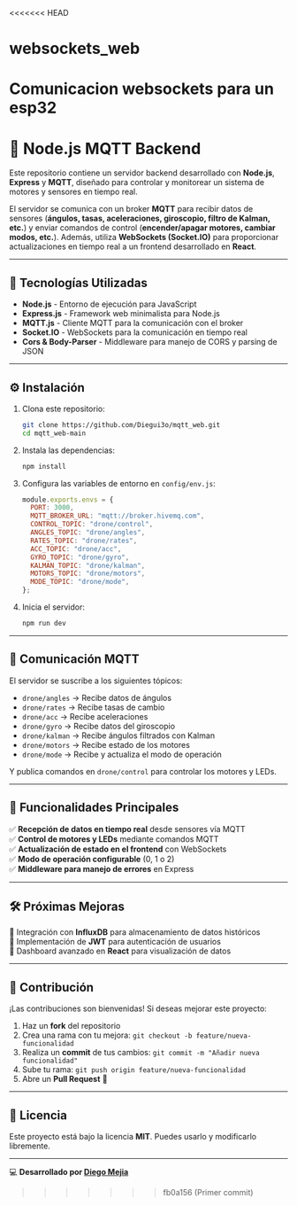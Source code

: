 <<<<<<< HEAD
# websockets_web
Comunicacion websockets para un esp32
=======
# 🚀 Node.js MQTT Backend

Este repositorio contiene un servidor backend desarrollado con **Node.js**, **Express** y **MQTT**, diseñado para controlar y monitorear un sistema de motores y sensores en tiempo real.

El servidor se comunica con un broker **MQTT** para recibir datos de sensores (**ángulos, tasas, aceleraciones, giroscopio, filtro de Kalman, etc.**) y enviar comandos de control (**encender/apagar motores, cambiar modos, etc.**). Además, utiliza **WebSockets (Socket.IO)** para proporcionar actualizaciones en tiempo real a un frontend desarrollado en **React**.

---

## 📡 Tecnologías Utilizadas

- **Node.js** - Entorno de ejecución para JavaScript
- **Express.js** - Framework web minimalista para Node.js
- **MQTT.js** - Cliente MQTT para la comunicación con el broker
- **Socket.IO** - WebSockets para la comunicación en tiempo real
- **Cors & Body-Parser** - Middleware para manejo de CORS y parsing de JSON

---

## ⚙️ Instalación

1.  Clona este repositorio:

    ```sh
    git clone https://github.com/Diegui3o/mqtt_web.git
    cd mqtt_web-main

    ```

2.  Instala las dependencias:

    ```sh
    npm install

    ```

3.  Configura las variables de entorno en `config/env.js`:

    ```js
    module.exports.envs = {
      PORT: 3000,
      MQTT_BROKER_URL: "mqtt://broker.hivemq.com",
      CONTROL_TOPIC: "drone/control",
      ANGLES_TOPIC: "drone/angles",
      RATES_TOPIC: "drone/rates",
      ACC_TOPIC: "drone/acc",
      GYRO_TOPIC: "drone/gyro",
      KALMAN_TOPIC: "drone/kalman",
      MOTORS_TOPIC: "drone/motors",
      MODE_TOPIC: "drone/mode",
    };
    ```

4.  Inicia el servidor:

    ```sh
    npm run dev

    ```

---

## 📡 Comunicación MQTT

El servidor se suscribe a los siguientes tópicos:

- `drone/angles` → Recibe datos de ángulos
- `drone/rates` → Recibe tasas de cambio
- `drone/acc` → Recibe aceleraciones
- `drone/gyro` → Recibe datos del giroscopio
- `drone/kalman` → Recibe ángulos filtrados con Kalman
- `drone/motors` → Recibe estado de los motores
- `drone/mode` → Recibe y actualiza el modo de operación

Y publica comandos en `drone/control` para controlar los motores y LEDs.

---

## 🎯 Funcionalidades Principales

✅ **Recepción de datos en tiempo real** desde sensores vía MQTT  
✅ **Control de motores y LEDs** mediante comandos MQTT  
✅ **Actualización de estado en el frontend** con WebSockets  
✅ **Modo de operación configurable** (0, 1 o 2)  
✅ **Middleware para manejo de errores** en Express

---

## 🛠 Próximas Mejoras

🔹 Integración con **InfluxDB** para almacenamiento de datos históricos  
🔹 Implementación de **JWT** para autenticación de usuarios  
🔹 Dashboard avanzado en **React** para visualización de datos

---

## 🤝 Contribución

¡Las contribuciones son bienvenidas! Si deseas mejorar este proyecto:

1.  Haz un **fork** del repositorio
2.  Crea una rama con tu mejora: `git checkout -b feature/nueva-funcionalidad`
3.  Realiza un **commit** de tus cambios: `git commit -m "Añadir nueva funcionalidad"`
4.  Sube tu rama: `git push origin feature/nueva-funcionalidad`
5.  Abre un **Pull Request** 🚀

---

## 📝 Licencia

Este proyecto está bajo la licencia **MIT**. Puedes usarlo y modificarlo libremente.

---

💻 **Desarrollado por [Diego Mejia](https://github.com/Diegui3o/)**
>>>>>>> fb0a156 (Primer commit)
